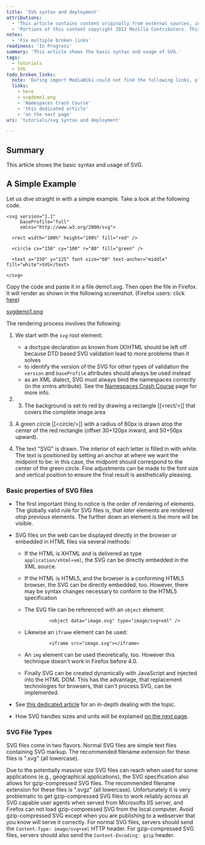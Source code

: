 ```yaml
---
title: 'SVG syntax and deployment'
attributions:
  - 'This article contains content originally from external sources, including ones licensed under the CC-BY-SA license. [![cc-by-sa-small-wpd.png](/assets/public/c/c8/cc-by-sa-small-wpd.png)](http://creativecommons.org/licenses/by-sa/3.0/us/)'
  - 'Portions of this content copyright 2012 Mozilla Contributors. This article contains work licensed under the Creative Commons Attribution-Sharealike License v2.5 or later. The original work is available at Mozilla Developer Network: [Article](https://developer.mozilla.org/en-US/docs/SVG/Tutorial/Getting_Started)'
notes:
  - 'Fix multiple broken links'
readiness: 'In Progress'
summary: 'This article shows the basic syntax and usage of SVG.'
tags:
  - Tutorials
  - SVG
todo_broken_links:
  note: 'During import MediaWiki could not find the following links, please fix and adjust this list.'
  links:
    - here
    - svgdemo1.png
    - 'Namespaces Crash Course'
    - 'this dedicated article'
    - 'on the next page'
uri: 'tutorials/svg syntax and deployment'

---
```

## Summary

This article shows the basic syntax and usage of SVG.

## A Simple Example

Let us dive straight in with a simple example. Take a look at the following code.

    <svg version="1.1"
         baseProfile="full"
         xmlns="http://www.w3.org/2000/svg">

      <rect width="100%" height="100%" fill="red" />

      <circle cx="150" cy="100" r="80" fill="green" />

      <text x="150" y="125" font-size="60" text-anchor="middle" fill="white">SVG</text>

    </svg>

Copy the code and paste it in a file demo1.svg. Then open the file in Firefox. It will render as shown in the following screenshot. (Firefox users: click [here](/w/index.php?title=here&action=edit&redlink=1))

[svgdemo1.png](/w/index.php?title=svgdemo1.png&action=edit&redlink=1)

The rendering process involves the following:

1.  We start with the `svg` root element:
    -   a doctype declaration as known from (X)HTML should be left off because DTD based SVG validation lead to more problems than it solves
    -   to identify the version of the SVG for other types of validation the `version` and `baseProfile` attributes should always be used instead
    -   as an XML dialect, SVG must always bind the namespaces correctly (in the xmlns attribute). See the [Namespaces Crash Course](/w/index.php?title=Namespaces_Crash_Course&action=edit&redlink=1) page for more info.

2.  3.  The background is set to red by drawing a rectangle [[\<rect/\>]] that covers the complete image area
4.  A green circle [[\<circle/\>]] with a radius of 80px is drawn atop the center of the red rectangle (offset 30+120px inward, and 50+50px upward).
5.  The text "SVG" is drawn. The interior of each letter is filled in with white. The text is positioned by setting an anchor at where we want the midpoint to be: in this case, the midpoint should correspond to the center of the green circle. Fine adjustments can be made to the font size and vertical position to ensure the final result is aesthetically pleasing.

### Basic properties of SVG files

-   The first important thing to notice is the order of rendering of elements. The globally valid rule for SVG files is, that *later* elements are rendered *atop previous* elements. The further down an element is the more will be visible.
-   SVG files on the web can be displayed directly in the browser or embedded in HTML files via several methods:
    -   If the HTML is XHTML and is delivered as type `application/xhtml+xml`, the SVG can be directly embedded in the XML source.
    -   If the HTML is HTML5, and the browser is a conforming HTML5 browser, the SVG can be directly embedded, too. However, there may be syntax changes necessary to conform to the HTML5 specification
    -   The SVG file can be referenced with an `object` element:

                     <object data="image.svg" type="image/svg+xml" />

    -   Likewise an `iframe` element can be used:

                     <iframe src="image.svg"></iframe>

    -   An `img` element can be used theoretically, too. However this technique doesn't work in Firefox before 4.0.
    -   Finally SVG can be created dynamically with JavaScript and injected into the HTML DOM. This has the advantage, that replacement technologies for browsers, that can't process SVG, can be implemented.

-   See [this dedicated article](/w/index.php?title=this_dedicated_article&action=edit&redlink=1) for an in-depth dealing with the topic.
-   How SVG handles sizes and units will be explained [on the next page](/w/index.php?title=on_the_next_page&action=edit&redlink=1).

### SVG File Types

SVG files come in two flavors. Normal SVG files are simple text files containing SVG markup. The recommended filename extension for these files is ".svg" (all lowercase).

Due to the potentially massive size SVG files can reach when used for some applications (e.g., geographical applications), the SVG specification also allows for gzip-compressed SVG files. The recommended filename extension for these files is ".svgz" (all lowercase). Unfortunately it is very problematic to get gzip-compressed SVG files to work reliably across all SVG capable user agents when served from Microsofts IIS server, and Firefox can not load gzip-compressed SVG from the local computer. Avoid gzip-compressed SVG except when you are publishing to a webserver that you know will serve it correctly. For normal SVG files, servers should send the `Content-Type: image/svg+xml` HTTP header. For gzip-compressed SVG files, servers should also send the `Content-Encoding: gzip` header.
